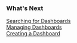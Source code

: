 ### What's Next

[Searching for Dashboards](https://docs.wavefront.com/dashboards.html#searching-dashboards)  
[Managing Dashboards](https://docs.wavefront.com/dashboards.html#searching-dashboards)  
[Creating a Dashboard](https://docs.wavefront.com/dashboards_managing.html#creating-a-dashboard)
